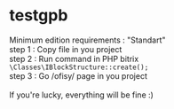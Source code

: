 # testgpb
Minimum edition requirements : "Standart"<br>
step 1 : Copy file in you project<br>
step 2 : Run command in PHP bitrix<br>
<code>\Classes\IBlockStructure::create();</code><br>
step 3 : Go /ofisy/ page in you project<br>
<br>
If you're lucky, everything will be fine :)

